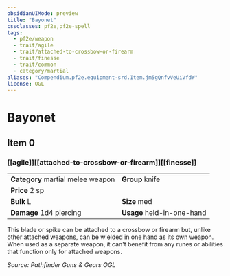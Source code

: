 ```yaml
---
obsidianUIMode: preview
title: "Bayonet"
cssclasses: pf2e,pf2e-spell
tags:
  - pf2e/weapon
  - trait/agile
  - trait/attached-to-crossbow-or-firearm
  - trait/finesse
  - trait/common
  - category/martial
aliases: "Compendium.pf2e.equipment-srd.Item.jm5gQnfvVeUiVfdW"
license: OGL
---
```

# Bayonet
## Item 0
### [[agile]][[attached-to-crossbow-or-firearm]][[finesse]]

|  |  |
| -- | -- |
| **Category** martial melee weapon | **Group** knife |
| **Price** 2 sp |  |
| **Bulk** L | **Size** med |
| **Damage** 1d4 piercing  | **Usage** held-in-one-hand |



This blade or spike can be attached to a crossbow or firearm but, unlike other attached weapons, can be wielded in one hand as its own weapon. When used as a separate weapon, it can't benefit from any runes or abilities that function only for attached weapons.

*Source: Pathfinder Guns & Gears*
*OGL*